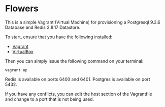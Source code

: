 Flowers
===========

This is a simple Vagrant (Virtual Machine) for provisioning a Postgresql 9.3.6 Database and Redis 2.8.17 Datastore. 

To start, ensure that you have the following installed:

* [Vagrant](http://www.vagrantup.com)
* [VirtualBox](http://www.virtualbox.com)

Then you can simply issue the following command on your terminal:

` vagrant up `

Redis is available on ports 6400 and 6401.
Postgres is available on port 5432.

If you have any conflicts, you can edit the host section of the Vagrantfile and change to a port that is not being used.
